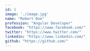 ```yaml
---
id: 1
image: './image.jpg'
name: "Robert Doe"
profession: "Angular Developer"
facebook: "https://www.facebook.com/"
twitter: "https://www.twitter.com/"
linkedin: "https://www.linkedin.com/"
github: "https://github.com/"
---
```

